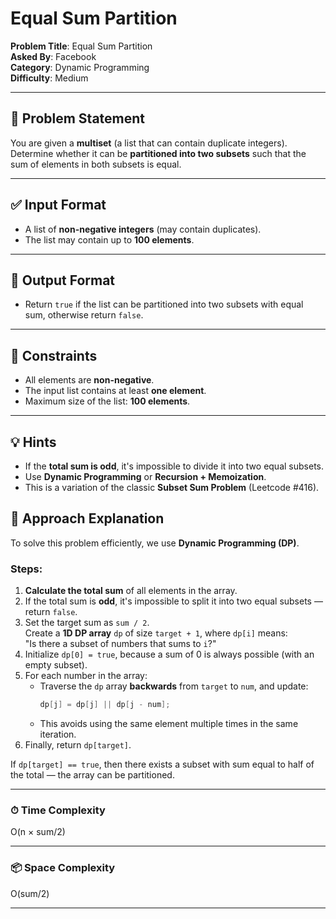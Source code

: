 # Equal Sum Partition

**Problem Title**: Equal Sum Partition  
**Asked By**: Facebook  
**Category**: Dynamic Programming  
**Difficulty**: Medium  

---

## 🧩 Problem Statement

You are given a **multiset** (a list that can contain duplicate integers).  
Determine whether it can be **partitioned into two subsets** such that the sum of elements in both subsets is equal.

---

## ✅ Input Format

- A list of **non-negative integers** (may contain duplicates).
- The list may contain up to **100 elements**.

---

## 🎯 Output Format

- Return `true` if the list can be partitioned into two subsets with equal sum, otherwise return `false`.

---

## 🔐 Constraints

- All elements are **non-negative**.
- The input list contains at least **one element**.
- Maximum size of the list: **100 elements**.

---

## 💡 Hints

- If the **total sum is odd**, it's impossible to divide it into two equal subsets.
- Use **Dynamic Programming** or **Recursion + Memoization**.
- This is a variation of the classic **Subset Sum Problem** (Leetcode #416).

## 🧠 Approach Explanation

To solve this problem efficiently, we use **Dynamic Programming (DP)**.

### Steps:

1. **Calculate the total sum** of all elements in the array.
2. If the total sum is **odd**, it's impossible to split it into two equal subsets — return `false`.
3. Set the target sum as `sum / 2`.  
   Create a **1D DP array** `dp` of size `target + 1`, where `dp[i]` means:  
   "Is there a subset of numbers that sums to `i`?"
4. Initialize `dp[0] = true`, because a sum of 0 is always possible (with an empty subset).
5. For each number in the array:
   - Traverse the `dp` array **backwards** from `target` to `num`, and update:
     ```cpp
     dp[j] = dp[j] || dp[j - num];
     ```
   - This avoids using the same element multiple times in the same iteration.
6. Finally, return `dp[target]`.

If `dp[target] == true`, then there exists a subset with sum equal to half of the total — the array can be partitioned.

---

### ⏱ Time Complexity
O(n × sum/2)

---

### 📦 Space Complexity
O(sum/2)

---
